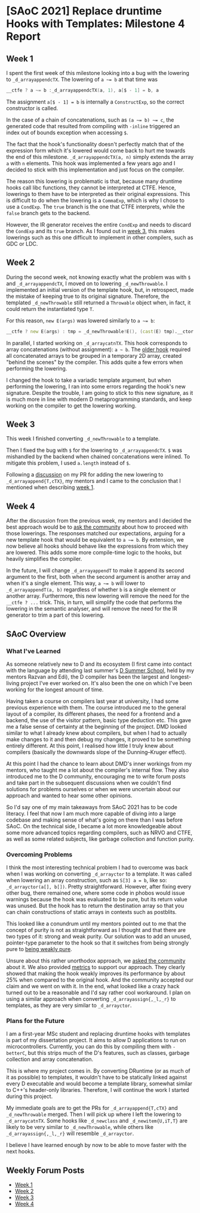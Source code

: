# [SAoC 2021] Replace druntime Hooks with Templates: Milestone 4 Report

## Week 1
I spent the first week of this milestone looking into a bug with the lowering to `_d_arrayappendcTX`.
The lowering of `a ~= b` at that time was
```d
__ctfe ? a ~= b :_d_arrayappendcTX(a, 1), a[$ - 1] = b, a
```
The assignment `a[$ - 1] = b` is internally a `ConstructExp`, so the correct constructor is called.

In the case of a chain of concatenations, such as `(a ~= b) ~= c`, the generated code that resulted from compiling with `-inline` triggered an index out of bounds exception when accessing `$`.

The fact that the hook's functionality doesn't perfectly match that of the expression form which it's lowered would come back to hurt me towards the end of this milestone.
`_d_arrayappendcTX(a, n)` simply extends the array `a` with `n` elements.
This hook was implemented a few years ago and I decided to stick with this implementation and just focus on the compiler.

The reason this lowering is problematic is that, because many druntime hooks call libc functions, they cannot be interpreted at CTFE.
Hence, lowerings to them have to be interpreted as their original expressions.
This is difficult to do when the lowering is a `CommaExp`, which is why I chose to use a `CondExp`.
The `true` branch is the one that CTFE interprets, while the `false` branch gets to the backend.

However, the IR generator receives the entire `CondExp` and needs to discard the `CondExp` and its `true` branch.
As I found out in [week 3](#week-3), this makes lowerings such as this one difficult to implement in other compilers, such as GDC or LDC.

## Week 2
During the second week, not knowing exactly what the problem was with `$` and `_d_arrayappendcTX`, I moved on to lowering `_d_newThrowable`.
I implemented an initial version of the template hook, but, in retrospect, made the mistake of keeping true to its original signature.
Therefore, the templated `_d_newThrowable` still returned a `Throwable` object when, in fact, it could return the instantiated type `T`.

For this reason, `new E(args)` was lowered similarly to `a ~= b`:
```d
__ctfe ? new E(args) : tmp = _d_newThrowable!E(), (cast(E) tmp).__ctor(args), cast(E) tmp;
```

In parallel, I started working on `_d_arraycatnTX`.
This hook corresponds to array concatenations (without assignment): `a ~ b`.
The [older hook](https://github.com/dlang/druntime/blob/33511e263134530a5994a775b03a061ea3f1aa34/src/core/internal/array/concatenation.d#L15-L46) required all concatenated arrays to be grouped in a temporary 2D array, created "behind the scenes" by the compiler.
This adds quite a few errors when performing the lowering.

I changed the hook to take a variadic template argument, but when performing the lowering, I ran into some errors regarding the hook's new signature.
Despite the trouble, I am going to stick to this new signature, as it is much more in line with modern D metaprogramming standards, and keep working on the compiler to get the lowering working.

## Week 3
This week I finished converting `_d_newThrowable` to a template.

Then I fixed the bug with `$` for the lowering to `_d_arrayappendcTX`.
`$` was mishandled by the backend when chained concatenations were inlined.
To mitigate this problem, I used `a.length` instead of `$`.

Following a [discussion](https://github.com/dlang/dmd/pull/13495#discussion_r779559051) on my PR for adding the new lowering to `_d_arrayappend{T,cTX}`, my mentors and I came to the conclusion that I mentioned when describing [week 1](#week-1).

## Week 4
After the discussion from the previous week, my mentors and I decided the best approach would be to [ask the community](https://forum.dlang.org/post/dcwxswfamadkdnflkaap@forum.dlang.org) about how to proceed with those lowerings.
The responses matched our expectations, arguing for a new template hook that would be equivalent to `a ~= b`.
By extension, we now believe all hooks should behave like the expressions from which they are lowered.
This adds some more compile-time logic to the hooks, but heavily simplifies the compiler.

In the future, I will change `_d_arrayappendT` to make it append its second argument to the first, both when the second argument is another array and when it's a single element.
This way, `a ~= b` will lower to `_d_arrayappendT(a, b)` regardless of whether `b` is a single element or another array.
Furthermore, this new lowering will remove the need for the `__ctfe ? ...` trick.
This, in turn, will simplify the code that performs the lowering in the semantic analyser, and will remove the need for the IR generator to trim a part of this lowering.

## SAoC Overview
### What I've Learned
As someone relatively new to D and its ecosystem (I first came into contact with the language by attending last summer's [D Summer School](https://ocw.cs.pub.ro/courses/dss), held by my mentors Razvan and Edi), the D compiler has been the largest and longest-living project I've ever worked on.
It's also been the one on which I've been working for the longest amount of time.

Having taken a course on compilers last year at university, I had some previous experience with them.
The course introduced me to the general layout of a compiler, its different phases, the need for a frontend and a backend, the use of the visitor pattern, basic type deduction etc.
This gave me a false sense of certainty at the beginning of the project.
DMD looked similar to what I already knew about compilers, but when I had to actually make changes to it and then debug my changes, it proved to be something entirely different.
At this point, I realised how little I truly knew about compilers (basically the downwards slope of the Dunning–Kruger effect).

At this point I had the chance to learn about DMD's inner workings from my mentors, who taught me a lot about the compiler's internal flow.
They also introduced me to the D community, encouraging me to write forum posts and take part in the subsequent discussions when we couldn't find solutions for problems ourselves or when we were uncertain about our approach and wanted to hear some other opinions.

So I'd say one of my main takeaways from SAoC 2021 has to be code literacy.
I feel that now I am much more capable of diving into a large codebase and making sense of what's going on there than I was before SAoC.
On the technical side, I became a lot more knowledgeable about some more advanced topics regarding compilers, such as NRVO and CTFE, as well as some related subjects, like garbage collection and function purity.

### Overcoming Problems
I think the most interesting technical problem I had to overcome was back when I was working on converting `_d_arrayctor` to a template.
It was called when lowering an array construction, such as `S[3] a = b`, like so: `_d_arrayctor(a[], b[])`.
Pretty straightforward.
However, after fixing every other bug, there remained one, where some code in phobos would issue warnings because the hook was evaluated to be pure, but its return value was unused.
But the hook has to return the destination array so that you can chain constructions of static arrays in contexts such as postblits.

This looked like a conundrum until my mentors pointed out to me that the concept of purity is not as straightforward as I thought and that there are two types of it: strong and weak purity.
Our solution was to add an unused, pointer-type parameter to the hook so that it switches from being strongly pure to [being weakly pure](https://github.com/dlang/druntime/pull/3587).

Unsure about this rather unorthodox approach, we [asked the community](https://forum.dlang.org/post/hajlsppmugslhinluzos@forum.dlang.org) about it.
We also provided [metrics](https://imgur.com/s9JjXSi) to support our approach.
They clearly showed that making the hook weakly improves its performance by about 25% when compared to the original hook.
And the community accepted our claim and we went on with it.
In the end, what looked like a crazy hack turned out to be a reasonable and I'd say rather cool workaround.
I plan on using a similar approach when converting `_d_arrayassign{,_l,_r}` to templates, as they are very similar to `_d_arrayctor`.

### Plans for the Future
I am a first-year MSc student and replacing druntime hooks with templates is part of my dissertation project.
It aims to allow D applications to run on microcontrollers.
Currently, you can do this by compiling them with `-betterC`, but this strips much of the D's features, such as classes, garbage collection and array concatenation.

This is where my project comes in.
By converting DRuntime (or as much of it as possible) to templates, it wouldn't have to be statically linked against every D executable and would become a template library, somewhat similar to C++'s header-only libraries.
Therefore, I will continue the work I started during this project.

My immediate goals are to get the PRs for `_d_arrayappend{T,cTX}` and `_d_newThrowable` merged.
Then I will pick up where I left the lowering to `_d_arraycatnTX`.
Some hooks like `_d_newclass` and `_d_newitem{U,iT,T}` are likely to be very similar to `_d_newThrowable`, while others like `_d_arrayassign{,_l,_r}` will resemble `_d_arrayctor`.

I believe I have learned enough by now to be able to move faster with the next hooks.

## Weekly Forum Posts
- [Week 1](https://forum.dlang.org/post/npzmxavjervvgujhkbxv@forum.dlang.org)
- [Week 2](https://forum.dlang.org/post/npkacnzbfkbmvpnoivoh@forum.dlang.org)
- [Week 3](https://forum.dlang.org/post/flwjoxilxfpvdjheehdg@forum.dlang.org)
- [Week 4](https://forum.dlang.org/post/bdtnuozkxvroqkcxbkfq@forum.dlang.org)

